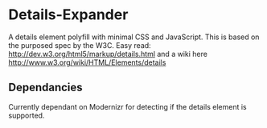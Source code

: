 Details-Expander
================

A details element polyfill with minimal CSS and JavaScript.
This is based on the purposed spec by the W3C. Easy read: http://dev.w3.org/html5/markup/details.html and a wiki here http://www.w3.org/wiki/HTML/Elements/details

<h2>Dependancies</h2>
Currently dependant on Modernizr for detecting if the details element is supported.
